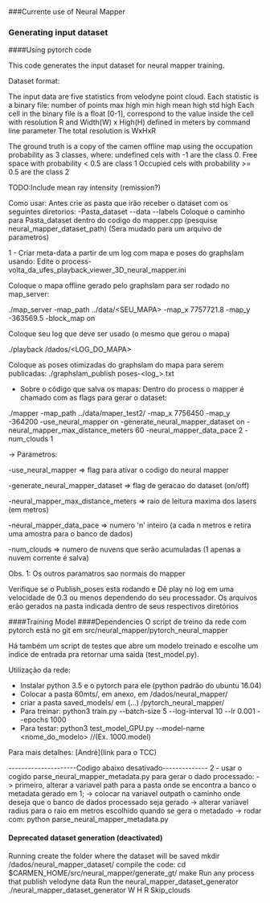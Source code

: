 ###Currente use of Neural Mapper

### Generating input dataset
####Using pytorch code

This code generates the input dataset for neural mapper training.

Dataset format:
 
The input data are five statistics from velodyne point cloud. Each statistic is a binary file:
	number of points
	max high
	min high
	mean high
	std high
Each cell in the binary file is a float [0-1], correspond to the value inside the cell  with resolution R and Width(W) x High(H) defined in meters by command line parameter
The total resolution is WxHxR

The ground truth is a copy of the camen offline map using the occupation probability as 3 classes, where:
	undefined cels with -1 are the class 0.
	Free space with probability < 0.5 are class 1
	Occupied cels with probability >= 0.5 are the class 2     

TODO:Include mean ray intensity (remission?)

Como usar:
Antes crie as pasta que irão receber o dataset com os seguintes diretorios:
 -Pasta_dataset
 --data
 --labels
Coloque o caminho para Pasta_dataset dentro do codigo do mapper.cpp (pesquise neural_mapper_dataset_path)
(Sera mudado para um arquivo de parametros)

1 - Criar meta-data a partir de um log com mapa e poses do graphslam usando:
Edite o process-volta_da_ufes_playback_viewer_3D_neural_mapper.ini

Coloque o mapa offline gerado pelo graphslam para ser rodado no map_server:

 ./map_server -map_path ../data/<SEU_MAPA> -map_x 7757721.8 -map_y -363569.5 -block_map on

Coloque seu log que deve ser usado (o mesmo que gerou o mapa)

 ./playback /dados/<LOG_DO_MAPA>

Coloque as poses otimizadas do graphslam do mapa para serem publicadas:
 ./graphslam_publish poses-<log_>.txt

- Sobre o código que salva os mapas: Dentro do process o mapper é chamado com as flags para gerar o dataset:

 ./mapper -map_path ../data/maper_test2/ -map_x 7756450 -map_y -364200 -use_neural_mapper on -generate_neural_mapper_dataset on -neural_mapper_max_distance_meters 60 -neural_mapper_data_pace 2 -num_clouds 1

-> Parametros:

-use_neural_mapper => flag para ativar o codigo do neural mapper

-generate_neural_mapper_dataset => flag de geracao do dataset (on/off)

-neural_mapper_max_distance_meters => raio de leitura maxima dos lasers (em metros)

-neural_mapper_data_pace => numero 'n' inteiro (a cada n metros e retira uma amostra para o banco de dados)

-num_clouds => numero de nuvens que serão acumuladas (1 apenas a nuvem corrente é salva)

Obs. 1: Os outros paramatros sao normais do mapper

Verifique se o Publish_poses esta rodando e Dê play no log em uma velocidade de 0.3 ou menos dependendo do seu processador.
Os arquivos erão gerados na pasta indicada dentro de seus respectivos diretórios

####Training Model
####Dependencies
O script de treino da rede com pytorch está no git em src/neural_mapper/pytorch_neural_mapper

Há também um script de testes que abre um modelo treinado e escolhe um indice de entrada pra retornar uma saída (test_model.py).

Utilização da rede:
- Instalar python 3.5 e o pytorch para ele (python padrão do ubuntu 16.04)
- Colocar a pasta 60mts/, em anexo,  em /dados/neural_mapper/
- criar a pasta saved_models/ em (...) /pytorch_neural_mapper/
- Para treinar:
    python3 train.py --batch-size 5 --log-interval 10 --lr 0.001 --epochs 1000
- Para testar:
    python3 test_model_GPU.py --model-name <nome_do_modelo> //(Ex. 1000.model)

Para mais detalhes:
[André](link para o TCC)



---------------------Codigo abaixo desativado--------------
2 - usar o cogido parse_neural_mapper_metadata.py para gerar o dado processado:
 -> primeiro, alterar a variavel path para a pasta onde se encontra a banco o metadata gerado em 1;
 -> colocar na variavel outpath o caminho onde deseja que o banco de dados processado seja gerado
 -> alterar variavel radius para o raio em metros escolhido quando se gera o metadado
 -> rodar com: python parse_neural_mapper_metadata.py

#### Deprecated dataset generation (deactivated)
Running
	create the folder where the dataset will be saved
		mkdir /dados/neural_mapper_dataset/
	compile the code:
		cd $CARMEN_HOME/src/neural_mapper/generate_gt/
		make
	Run any process that publish velodyne data
	Run the neural_mapper_dataset_generator
	./neural_mapper_dataset_generator W H R Skip_clouds
	 

